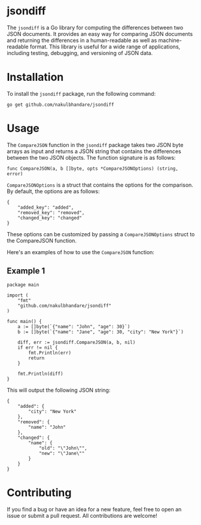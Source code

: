 # jsondiff

The `jsondiff` is a Go library for computing the differences between two JSON documents. It provides an easy way for comparing JSON documents and returning the differences in a human-readable as well as machine-readable format. This library is useful for a wide range of applications, including testing, debugging, and versioning of JSON data.


# Installation

To install the `jsondiff` package, run the following command:

`go get github.com/nakulbhandare/jsondiff`

# Usage

The `CompareJSON` function in the `jsondiff` package takes two JSON byte arrays as input and returns a JSON string that contains the differences between the two JSON objects. The function signature is as follows:

```
func CompareJSON(a, b []byte, opts *CompareJSONOptions) (string, error)
```

`CompareJSONOptions` is a struct that contains the options for the comparison. By default, the options are as follows:

```
{
    "added_key": "added",
    "removed_key": "removed",
    "changed_key": "changed"
}
```

These options can be customized by passing a `CompareJSONOptions` struct to the CompareJSON function.

Here's an examples of how to use the `CompareJSON` function:

## Example 1

```
package main

import (
    "fmt"
    "github.com/nakulbhandare/jsondiff"
)

func main() {
    a := []byte(`{"name": "John", "age": 30}`)
    b := []byte(`{"name": "Jane", "age": 30, "city": "New York"}`)

    diff, err := jsondiff.CompareJSON(a, b, nil)
    if err != nil {
        fmt.Println(err)
        return
    }

    fmt.Println(diff)
}
```

This will output the following JSON string:

```
{
    "added": {
        "city": "New York"
    },
    "removed": {
        "name": "John"
    },
    "changed": {
        "name": {
            "old": "\"John\"",
            "new": "\"Jane\""
        }
    }
}
```

# Contributing

If you find a bug or have an idea for a new feature, feel free to open an issue or submit a pull request. All contributions are welcome!
